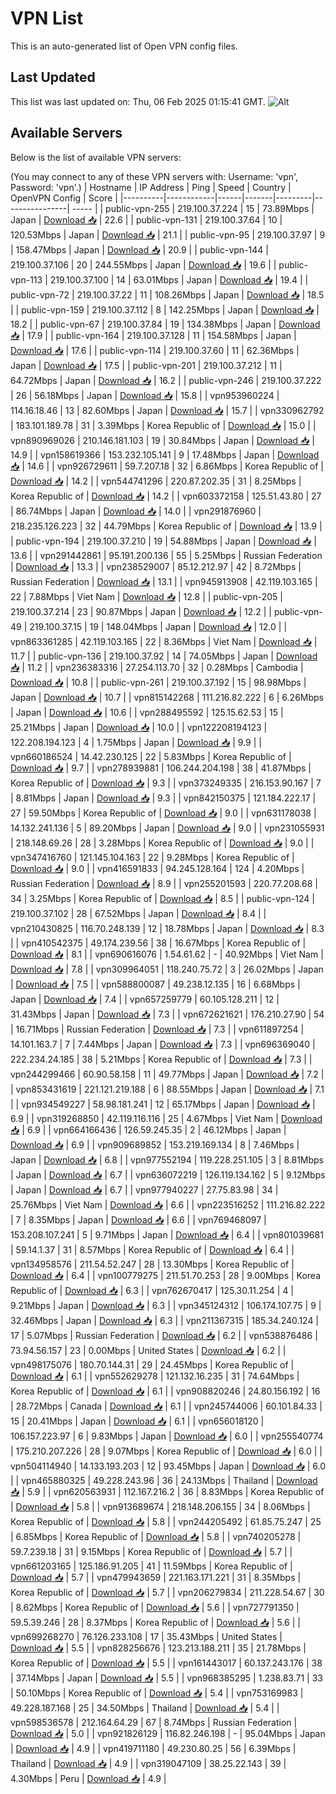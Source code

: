 # VPN List

This is an auto-generated list of Open VPN config files.

## Last Updated

This list was last updated on: Thu, 06 Feb 2025 01:15:41 GMT.
![Alt](https://repobeats.axiom.co/api/embed/186b98318ef1479477931607c1ad7d823f12451f.svg "Repobeats analytics image")

## Available Servers

Below is the list of available VPN servers:

(You may connect to any of these VPN servers with: Username: 'vpn', Password: 'vpn'.)
| Hostname | IP Address | Ping | Speed | Country | OpenVPN Config | Score |
|----------|------------|------|-------|---------|----------------| ----- |
| public-vpn-255 | 219.100.37.224 | 15 | 73.89Mbps | Japan | [Download 📥](./configs/server_0_JP.ovpn) | 22.6 |
| public-vpn-131 | 219.100.37.64 | 10 | 120.53Mbps | Japan | [Download 📥](./configs/server_1_JP.ovpn) | 21.1 |
| public-vpn-95 | 219.100.37.97 | 9 | 158.47Mbps | Japan | [Download 📥](./configs/server_2_JP.ovpn) | 20.9 |
| public-vpn-144 | 219.100.37.106 | 20 | 244.55Mbps | Japan | [Download 📥](./configs/server_3_JP.ovpn) | 19.6 |
| public-vpn-113 | 219.100.37.100 | 14 | 63.01Mbps | Japan | [Download 📥](./configs/server_4_JP.ovpn) | 19.4 |
| public-vpn-72 | 219.100.37.22 | 11 | 108.26Mbps | Japan | [Download 📥](./configs/server_5_JP.ovpn) | 18.5 |
| public-vpn-159 | 219.100.37.112 | 8 | 142.25Mbps | Japan | [Download 📥](./configs/server_6_JP.ovpn) | 18.2 |
| public-vpn-67 | 219.100.37.84 | 19 | 134.38Mbps | Japan | [Download 📥](./configs/server_7_JP.ovpn) | 17.9 |
| public-vpn-164 | 219.100.37.128 | 11 | 154.58Mbps | Japan | [Download 📥](./configs/server_8_JP.ovpn) | 17.6 |
| public-vpn-114 | 219.100.37.60 | 11 | 62.36Mbps | Japan | [Download 📥](./configs/server_9_JP.ovpn) | 17.5 |
| public-vpn-201 | 219.100.37.212 | 11 | 64.72Mbps | Japan | [Download 📥](./configs/server_10_JP.ovpn) | 16.2 |
| public-vpn-246 | 219.100.37.222 | 26 | 56.18Mbps | Japan | [Download 📥](./configs/server_11_JP.ovpn) | 15.8 |
| vpn953960224 | 114.16.18.46 | 13 | 82.60Mbps | Japan | [Download 📥](./configs/server_12_JP.ovpn) | 15.7 |
| vpn330962792 | 183.101.189.78 | 31 | 3.39Mbps | Korea Republic of | [Download 📥](./configs/server_13_KR.ovpn) | 15.0 |
| vpn890969026 | 210.146.181.103 | 19 | 30.84Mbps | Japan | [Download 📥](./configs/server_14_JP.ovpn) | 14.9 |
| vpn158619366 | 153.232.105.141 | 9 | 17.48Mbps | Japan | [Download 📥](./configs/server_15_JP.ovpn) | 14.6 |
| vpn926729611 | 59.7.207.18 | 32 | 6.86Mbps | Korea Republic of | [Download 📥](./configs/server_16_KR.ovpn) | 14.2 |
| vpn544741296 | 220.87.202.35 | 31 | 8.25Mbps | Korea Republic of | [Download 📥](./configs/server_17_KR.ovpn) | 14.2 |
| vpn603372158 | 125.51.43.80 | 27 | 86.74Mbps | Japan | [Download 📥](./configs/server_18_JP.ovpn) | 14.0 |
| vpn291876960 | 218.235.126.223 | 32 | 44.79Mbps | Korea Republic of | [Download 📥](./configs/server_19_KR.ovpn) | 13.9 |
| public-vpn-194 | 219.100.37.210 | 19 | 54.88Mbps | Japan | [Download 📥](./configs/server_20_JP.ovpn) | 13.6 |
| vpn291442861 | 95.191.200.136 | 55 | 5.25Mbps | Russian Federation | [Download 📥](./configs/server_21_RU.ovpn) | 13.3 |
| vpn238529007 | 85.12.212.97 | 42 | 8.72Mbps | Russian Federation | [Download 📥](./configs/server_22_RU.ovpn) | 13.1 |
| vpn945913908 | 42.119.103.165 | 22 | 7.88Mbps | Viet Nam | [Download 📥](./configs/server_23_VN.ovpn) | 12.8 |
| public-vpn-205 | 219.100.37.214 | 23 | 90.87Mbps | Japan | [Download 📥](./configs/server_24_JP.ovpn) | 12.2 |
| public-vpn-49 | 219.100.37.15 | 19 | 148.04Mbps | Japan | [Download 📥](./configs/server_25_JP.ovpn) | 12.0 |
| vpn863361285 | 42.119.103.165 | 22 | 8.36Mbps | Viet Nam | [Download 📥](./configs/server_26_VN.ovpn) | 11.7 |
| public-vpn-136 | 219.100.37.92 | 14 | 74.05Mbps | Japan | [Download 📥](./configs/server_27_JP.ovpn) | 11.2 |
| vpn236383316 | 27.254.113.70 | 32 | 0.28Mbps | Cambodia | [Download 📥](./configs/server_28_KH.ovpn) | 10.8 |
| public-vpn-261 | 219.100.37.192 | 15 | 98.98Mbps | Japan | [Download 📥](./configs/server_29_JP.ovpn) | 10.7 |
| vpn815142268 | 111.216.82.222 | 6 | 6.26Mbps | Japan | [Download 📥](./configs/server_30_JP.ovpn) | 10.6 |
| vpn288495592 | 125.15.62.53 | 15 | 25.21Mbps | Japan | [Download 📥](./configs/server_31_JP.ovpn) | 10.0 |
| vpn122208194123 | 122.208.194.123 | 4 | 1.75Mbps | Japan | [Download 📥](./configs/server_32_JP.ovpn) | 9.9 |
| vpn660186524 | 14.42.230.125 | 22 | 5.83Mbps | Korea Republic of | [Download 📥](./configs/server_33_KR.ovpn) | 9.7 |
| vpn278939881 | 106.244.204.198 | 38 | 41.87Mbps | Korea Republic of | [Download 📥](./configs/server_34_KR.ovpn) | 9.3 |
| vpn373249335 | 216.153.90.167 | 7 | 8.81Mbps | Japan | [Download 📥](./configs/server_35_JP.ovpn) | 9.3 |
| vpn842150375 | 121.184.222.17 | 27 | 59.50Mbps | Korea Republic of | [Download 📥](./configs/server_36_KR.ovpn) | 9.0 |
| vpn631178038 | 14.132.241.136 | 5 | 89.20Mbps | Japan | [Download 📥](./configs/server_37_JP.ovpn) | 9.0 |
| vpn231055931 | 218.148.69.26 | 28 | 3.28Mbps | Korea Republic of | [Download 📥](./configs/server_38_KR.ovpn) | 9.0 |
| vpn347416760 | 121.145.104.163 | 22 | 9.28Mbps | Korea Republic of | [Download 📥](./configs/server_39_KR.ovpn) | 9.0 |
| vpn416591833 | 94.245.128.164 | 124 | 4.20Mbps | Russian Federation | [Download 📥](./configs/server_40_RU.ovpn) | 8.9 |
| vpn255201593 | 220.77.208.68 | 34 | 3.25Mbps | Korea Republic of | [Download 📥](./configs/server_41_KR.ovpn) | 8.5 |
| public-vpn-124 | 219.100.37.102 | 28 | 67.52Mbps | Japan | [Download 📥](./configs/server_42_JP.ovpn) | 8.4 |
| vpn210430825 | 116.70.248.139 | 12 | 18.78Mbps | Japan | [Download 📥](./configs/server_43_JP.ovpn) | 8.3 |
| vpn410542375 | 49.174.239.56 | 38 | 16.67Mbps | Korea Republic of | [Download 📥](./configs/server_44_KR.ovpn) | 8.1 |
| vpn690616076 | 1.54.61.62 | - | 40.92Mbps | Viet Nam | [Download 📥](./configs/server_45_VN.ovpn) | 7.8 |
| vpn309964051 | 118.240.75.72 | 3 | 26.02Mbps | Japan | [Download 📥](./configs/server_46_JP.ovpn) | 7.5 |
| vpn588800087 | 49.238.12.135 | 16 | 6.68Mbps | Japan | [Download 📥](./configs/server_47_JP.ovpn) | 7.4 |
| vpn657259779 | 60.105.128.211 | 12 | 31.43Mbps | Japan | [Download 📥](./configs/server_48_JP.ovpn) | 7.3 |
| vpn672621621 | 176.210.27.90 | 54 | 16.71Mbps | Russian Federation | [Download 📥](./configs/server_49_RU.ovpn) | 7.3 |
| vpn611897254 | 14.101.163.7 | 7 | 7.44Mbps | Japan | [Download 📥](./configs/server_50_JP.ovpn) | 7.3 |
| vpn696369040 | 222.234.24.185 | 38 | 5.21Mbps | Korea Republic of | [Download 📥](./configs/server_51_KR.ovpn) | 7.3 |
| vpn244299466 | 60.90.58.158 | 11 | 49.77Mbps | Japan | [Download 📥](./configs/server_52_JP.ovpn) | 7.2 |
| vpn853431619 | 221.121.219.188 | 6 | 88.55Mbps | Japan | [Download 📥](./configs/server_53_JP.ovpn) | 7.1 |
| vpn934549227 | 58.98.181.241 | 12 | 65.17Mbps | Japan | [Download 📥](./configs/server_54_JP.ovpn) | 6.9 |
| vpn319268850 | 42.119.116.116 | 25 | 4.67Mbps | Viet Nam | [Download 📥](./configs/server_55_VN.ovpn) | 6.9 |
| vpn664166436 | 126.59.245.35 | 2 | 46.12Mbps | Japan | [Download 📥](./configs/server_56_JP.ovpn) | 6.9 |
| vpn909689852 | 153.219.169.134 | 8 | 7.46Mbps | Japan | [Download 📥](./configs/server_57_JP.ovpn) | 6.8 |
| vpn977552194 | 119.228.251.105 | 3 | 8.81Mbps | Japan | [Download 📥](./configs/server_58_JP.ovpn) | 6.7 |
| vpn636072219 | 126.119.134.162 | 5 | 9.12Mbps | Japan | [Download 📥](./configs/server_59_JP.ovpn) | 6.7 |
| vpn977940227 | 27.75.83.98 | 34 | 25.76Mbps | Viet Nam | [Download 📥](./configs/server_60_VN.ovpn) | 6.6 |
| vpn223516252 | 111.216.82.222 | 7 | 8.35Mbps | Japan | [Download 📥](./configs/server_61_JP.ovpn) | 6.6 |
| vpn769468097 | 153.208.107.241 | 5 | 9.71Mbps | Japan | [Download 📥](./configs/server_62_JP.ovpn) | 6.4 |
| vpn801039681 | 59.14.1.37 | 31 | 8.57Mbps | Korea Republic of | [Download 📥](./configs/server_63_KR.ovpn) | 6.4 |
| vpn134958576 | 211.54.52.247 | 28 | 13.30Mbps | Korea Republic of | [Download 📥](./configs/server_64_KR.ovpn) | 6.4 |
| vpn100779275 | 211.51.70.253 | 28 | 9.00Mbps | Korea Republic of | [Download 📥](./configs/server_65_KR.ovpn) | 6.3 |
| vpn762670417 | 125.30.11.254 | 4 | 9.21Mbps | Japan | [Download 📥](./configs/server_66_JP.ovpn) | 6.3 |
| vpn345124312 | 106.174.107.75 | 9 | 32.46Mbps | Japan | [Download 📥](./configs/server_67_JP.ovpn) | 6.3 |
| vpn211367315 | 185.34.240.124 | 17 | 5.07Mbps | Russian Federation | [Download 📥](./configs/server_68_RU.ovpn) | 6.2 |
| vpn538876486 | 73.94.56.157 | 23 | 0.00Mbps | United States | [Download 📥](./configs/server_69_US.ovpn) | 6.2 |
| vpn498175076 | 180.70.144.31 | 29 | 24.45Mbps | Korea Republic of | [Download 📥](./configs/server_70_KR.ovpn) | 6.1 |
| vpn552629278 | 121.132.16.235 | 31 | 74.64Mbps | Korea Republic of | [Download 📥](./configs/server_71_KR.ovpn) | 6.1 |
| vpn908820246 | 24.80.156.192 | 16 | 28.72Mbps | Canada | [Download 📥](./configs/server_72_CA.ovpn) | 6.1 |
| vpn245744006 | 60.101.84.33 | 15 | 20.41Mbps | Japan | [Download 📥](./configs/server_73_JP.ovpn) | 6.1 |
| vpn656018120 | 106.157.223.97 | 6 | 9.83Mbps | Japan | [Download 📥](./configs/server_74_JP.ovpn) | 6.0 |
| vpn255540774 | 175.210.207.226 | 28 | 9.07Mbps | Korea Republic of | [Download 📥](./configs/server_75_KR.ovpn) | 6.0 |
| vpn504114940 | 14.133.193.203 | 12 | 93.45Mbps | Japan | [Download 📥](./configs/server_76_JP.ovpn) | 6.0 |
| vpn465880325 | 49.228.243.96 | 36 | 24.13Mbps | Thailand | [Download 📥](./configs/server_77_TH.ovpn) | 5.9 |
| vpn620563931 | 112.167.216.2 | 36 | 8.83Mbps | Korea Republic of | [Download 📥](./configs/server_78_KR.ovpn) | 5.8 |
| vpn913689674 | 218.148.206.155 | 34 | 8.06Mbps | Korea Republic of | [Download 📥](./configs/server_79_KR.ovpn) | 5.8 |
| vpn244205492 | 61.85.75.247 | 25 | 6.85Mbps | Korea Republic of | [Download 📥](./configs/server_80_KR.ovpn) | 5.8 |
| vpn740205278 | 59.7.239.18 | 31 | 9.15Mbps | Korea Republic of | [Download 📥](./configs/server_81_KR.ovpn) | 5.7 |
| vpn661203165 | 125.186.91.205 | 41 | 11.59Mbps | Korea Republic of | [Download 📥](./configs/server_82_KR.ovpn) | 5.7 |
| vpn479943659 | 221.163.171.221 | 31 | 8.35Mbps | Korea Republic of | [Download 📥](./configs/server_83_KR.ovpn) | 5.7 |
| vpn206279834 | 211.228.54.67 | 30 | 8.62Mbps | Korea Republic of | [Download 📥](./configs/server_84_KR.ovpn) | 5.6 |
| vpn727791350 | 59.5.39.246 | 28 | 8.37Mbps | Korea Republic of | [Download 📥](./configs/server_85_KR.ovpn) | 5.6 |
| vpn699268270 | 76.126.233.108 | 17 | 35.43Mbps | United States | [Download 📥](./configs/server_86_US.ovpn) | 5.5 |
| vpn828256676 | 123.213.188.211 | 35 | 21.78Mbps | Korea Republic of | [Download 📥](./configs/server_87_KR.ovpn) | 5.5 |
| vpn161443017 | 60.137.243.176 | 38 | 37.14Mbps | Japan | [Download 📥](./configs/server_88_JP.ovpn) | 5.5 |
| vpn968385295 | 1.238.83.71 | 33 | 50.10Mbps | Korea Republic of | [Download 📥](./configs/server_89_KR.ovpn) | 5.4 |
| vpn753169983 | 49.228.187.168 | 25 | 34.50Mbps | Thailand | [Download 📥](./configs/server_90_TH.ovpn) | 5.4 |
| vpn598536578 | 212.164.64.29 | 67 | 8.74Mbps | Russian Federation | [Download 📥](./configs/server_91_RU.ovpn) | 5.0 |
| vpn921826129 | 116.82.246.198 | - | 95.04Mbps | Japan | [Download 📥](./configs/server_92_JP.ovpn) | 4.9 |
| vpn419711180 | 49.230.80.25 | 56 | 6.39Mbps | Thailand | [Download 📥](./configs/server_93_TH.ovpn) | 4.9 |
| vpn319047109 | 38.25.22.143 | 39 | 4.30Mbps | Peru | [Download 📥](./configs/server_94_PE.ovpn) | 4.9 |
